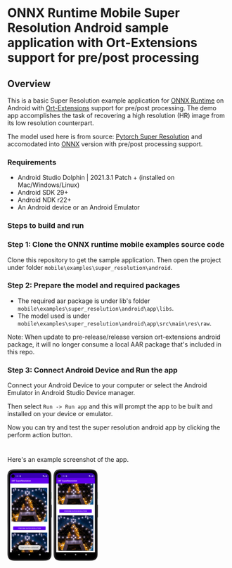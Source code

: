 # ONNX Runtime Mobile Super Resolution Android sample application with Ort-Extensions support for pre/post processing

## Overview

This is a basic Super Resolution example application for [ONNX Runtime](https://github.com/microsoft/onnxruntime) on Android with [Ort-Extensions](https://github.com/microsoft/onnxruntime-extensions) support for pre/post processing. The demo app accomplishes the task of recovering a high resolution (HR) image from its low resolution counterpart.

The model used here is from source: [Pytorch Super Resolution](https://pytorch.org/tutorials/advanced/super_resolution_with_onnxruntime.html) and accomodated into [ONNX](https://github.com/onnx/onnx) version with pre/post processing support.


### Requirements
- Android Studio Dolphin | 2021.3.1 Patch + (installed on Mac/Windows/Linux)
- Android SDK 29+
- Android NDK r22+
- An Android device or an Android Emulator

### Steps to build and run


### Step 1: Clone the ONNX runtime mobile examples source code

Clone this repository to get the sample application. Then open the project under folder `mobile\examples\super_resolution\android`.


### Step 2: Prepare the model and required packages

- The required aar package is under lib's folder `mobile\examples\super_resolution\android\app\libs`.
- The model used is under `mobile\examples\super_resolution\android\app\src\main\res\raw`.

Note: When update to pre-release/release version ort-extensions android package, it will no longer consume a local AAR package that's included in this repo.


### Step 3: Connect Android Device and Run the app
  Connect your Android Device to your computer or select the Android Emulator in Android Studio Device manager.

  Then select `Run -> Run app` and this will prompt the app to be built and installed on your device or emulator.

  Now you can try and test the super resolution android app by clicking the perform action button.

#
Here's an example screenshot of the app.

<img width=20% src="images/sample_screenshot_1.png" alt="App Screenshot 1" />
<img width=20% src="images/sample_screenshot_2.png" alt="App Screenshot 2" />